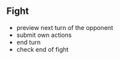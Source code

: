 


## Fight

- preview next turn of the opponent
- submit own actions
- end turn
- check end of fight 


